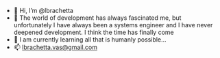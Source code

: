 - 👋 Hi, I’m @lbrachetta
- 👀 The world of development has always fascinated me, but unfortunately I have always been a systems engineer and I have never deepened development. I think the time has finally come
- 🌱 I am currently learning all that is humanly possible...
- 📫 lbrachetta.vas@gmail.com

<!---
lbrachetta/lbrachetta is a ✨ special ✨ repository because its `README.md` (this file) appears on your GitHub profile.
You can click the Preview link to take a look at your changes.
--->
